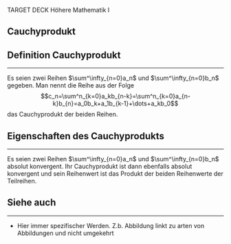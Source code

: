 
TARGET DECK
Höhere Mathematik I

Cauchyprodukt
--
## Definition Cauchyprodukt
***
Es seien zwei Reihen $\sum^\infty_{n=0}a_n$ und $\sum^\infty_{n=0}b_n$ gegeben. Man nennt die Reihe aus der Folge$$c_n=\sum^n_{k=0}a_kb_{n-k}=\sum^n_{k=0}a_{n-k}b_{n}=a_0b_k+a_1b_{k-1}+\dots+a_kb_0$$ das Cauchyprodukt der beiden Reihen.
## Eigenschaften des Cauchyprodukts
***
Es seien zwei Reihen $\sum^\infty_{n=0}a_n$ und $\sum^\infty_{n=0}b_n$ absolut konvergent. Ihr Cauchyprodukt ist dann ebenfalls absolut konvergent und sein Reihenwert ist das Produkt der beiden Reihenwerte der Teilreihen.
## Siehe auch
***
* Hier immer spezifischer Werden. Z.b. Abbildung linkt zu arten von Abbildungen und nicht umgekehrt